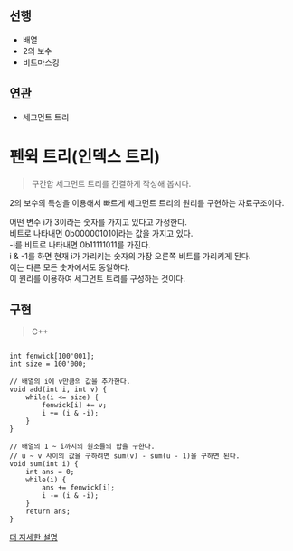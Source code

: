 ## 선행

- 배열
- 2의 보수
- 비트마스킹

## 연관

- 세그먼트 트리

# 펜윅 트리(인덱스 트리)

> 구간합 세그먼트 트리를 간결하게 작성해 봅시다.

2의 보수의 특성을 이용해서 빠르게 세그먼트 트리의 원리를 구현하는 자료구조이다.

어떤 변수 i가 3이라는 숫자를 가지고 있다고 가정한다.<br>
비트로 나타내면 0b00000101이라는 값을 가지고 있다.<br>
-i를 비트로 나타내면 0b11111011를 가진다.<br>
i & -1를 하면 현재 i가 가리키는 숫자의 가장 오른쪽 비트를 가리키게 된다.<br>
이는 다른 모든 숫자에서도 동일하다.<br>
이 원리를 이용하여 세그먼트 트리를 구성하는 것이다.


## 구현

> C++

```

int fenwick[100'001];
int size = 100'000;

// 배열의 i에 v만큼의 값을 추가한다.
void add(int i, int v) {
    while(i <= size) {
        fenwick[i] += v;
        i += (i & -i);
    }
}

// 배열의 1 ~ i까지의 원소들의 합을 구한다.
// u ~ v 사이의 값을 구하려면 sum(v) - sum(u - 1)을 구하면 된다.
void sum(int i) {
    int ans = 0;
    while(i) {
        ans += fenwick[i];
        i -= (i & -i);
    }
    return ans;
}

```

[더 자세한 설명](https://www.acmicpc.net/blog/view/21)